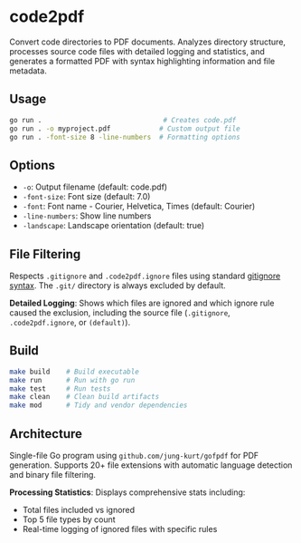 # code2pdf

Convert code directories to PDF documents. Analyzes directory structure, processes source code files with detailed logging and statistics, and generates a formatted PDF with syntax highlighting information and file metadata.

## Usage

```bash
go run .                              # Creates code.pdf
go run . -o myproject.pdf            # Custom output file
go run . -font-size 8 -line-numbers  # Formatting options
```

## Options

- `-o`: Output filename (default: code.pdf)
- `-font-size`: Font size (default: 7.0)
- `-font`: Font name - Courier, Helvetica, Times (default: Courier)
- `-line-numbers`: Show line numbers
- `-landscape`: Landscape orientation (default: true)

## File Filtering

Respects `.gitignore` and `.code2pdf.ignore` files using standard [gitignore syntax](https://git-scm.com/docs/gitignore). The `.git/` directory is always excluded by default. 

**Detailed Logging**: Shows which files are ignored and which ignore rule caused the exclusion, including the source file (`.gitignore`, `.code2pdf.ignore`, or `(default)`).

## Build

```bash
make build    # Build executable
make run      # Run with go run
make test     # Run tests
make clean    # Clean build artifacts
make mod      # Tidy and vendor dependencies
```

## Architecture

Single-file Go program using `github.com/jung-kurt/gofpdf` for PDF generation. Supports 20+ file extensions with automatic language detection and binary file filtering.

**Processing Statistics**: Displays comprehensive stats including:
- Total files included vs ignored
- Top 5 file types by count
- Real-time logging of ignored files with specific rules
